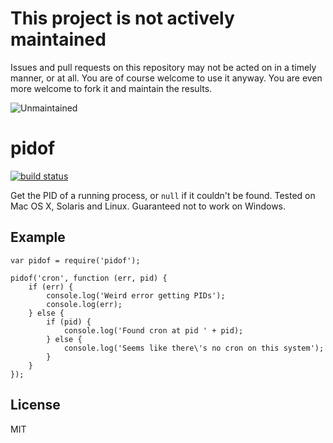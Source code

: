 # This project is not actively maintained

Issues and pull requests on this repository may not be acted on in a timely
manner, or at all.  You are of course welcome to use it anyway. You are even
more welcome to fork it and maintain the results.

![Unmaintained](https://nym.se/img/unmaintained.jpg)

pidof
=====

[![build status](https://secure.travis-ci.org/calmh/node-pidof.png)](http://travis-ci.org/calmh/node-pidof)

Get the PID of a running process, or `null` if it couldn't be found. Tested on
Mac OS X, Solaris and Linux. Guaranteed not to work on Windows.

Example
-------

    var pidof = require('pidof');
    
    pidof('cron', function (err, pid) {
        if (err) {
            console.log('Weird error getting PIDs');
            console.log(err);
        } else {
            if (pid) {
                console.log('Found cron at pid ' + pid);
            } else {
                console.log('Seems like there\'s no cron on this system');
            }
        }
    });

License
-------

MIT

